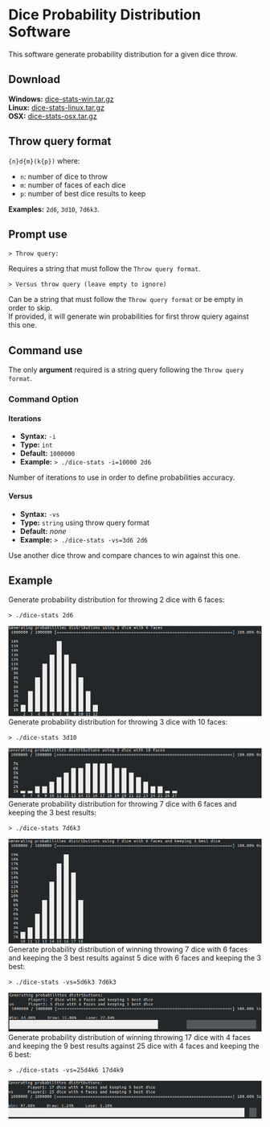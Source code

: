 # Dice Probability Distribution Software
This software generate probability distribution for a given dice throw.

## Download
**Windows:** [dice-stats-win.tar.gz](https://github.com/KmeCnin/dice-stats/raw/master/app/dice-stats-win.tar.gz)  
**Linux:** [dice-stats-linux.tar.gz](https://github.com/KmeCnin/dice-stats/raw/master/app/dice-stats-linux.tar.gz)  
**OSX:** [dice-stats-osx.tar.gz](https://github.com/KmeCnin/dice-stats/raw/master/app/dice-stats-osx.tar.gz)  
## Throw query format
`{n}d{m}(k{p})` where:
- `n`: number of dice to throw
- `m`: number of faces of each dice
- `p`: number of best dice results to keep  

**Examples:** `2d6`, `3d10`, `7d6k3`.

## Prompt use
```shell
> Throw query:
```
Requires a string that must follow the `Throw query format`.
```shell
> Versus throw query (leave empty to ignore)
```
Can be a string that must follow the `Throw query format` or be empty in order to skip.  
If provided, it will generate win probabilities for first throw quiery against this one.

## Command use
The only **argument** required is a string query following the `Throw query format`. 

### Command Option
#### Iterations
- **Syntax:** `-i`
- **Type:** `int`
- **Default:** `1000000`
- **Example:** `> ./dice-stats -i=10000 2d6`

Number of iterations to use in order to define probabilities accuracy.
#### Versus
- **Syntax:** `-vs`
- **Type:** `string` using throw query format
- **Default:** *none*
- **Example:** `> ./dice-stats -vs=3d6 2d6`

Use another dice throw and compare chances to win against this one.
## Example
Generate probability distribution for throwing 2 dice with 6 faces:
```shell
> ./dice-stats 2d6
```
![Output: 2d6](doc/output/2d6.png)
Generate probability distribution for throwing 3 dice with 10 faces:
```shell
> ./dice-stats 3d10
```
![Output: 3d10](doc/output/3d10.png)
Generate probability distribution for throwing 7 dice with 6 faces and keeping the 3 best results:
```shell
> ./dice-stats 7d6k3
```
![Output: 7d6k3](doc/output/7d6k3.png)
Generate probability distribution of winning throwing 7 dice with 6 faces and keeping the 3 best results against 5 dice with 6 faces and keeping the 3 best:
```shell
> ./dice-stats -vs=5d6k3 7d6k3
```
![Output: -vs=5d6k3 7d6k3](doc/output/-vs=5d6k3_7d6k3.png)
Generate probability distribution of winning throwing 17 dice with 4 faces and keeping the 9 best results against 25 dice with 4 faces and keeping the 6 best:
```shell
> ./dice-stats -vs=25d4k6 17d4k9
```
![Output: -vs=25d4k6 17d4k9](doc/output/-vs=25d4k6_17d4k9.png)
